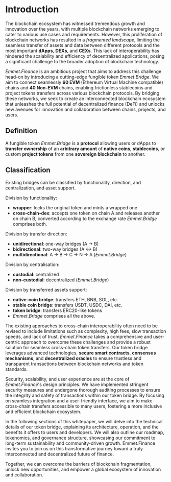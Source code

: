 # Introduction

The blockchain ecosystem has witnessed tremendous growth and innovation over the years, with multiple blockchain networks emerging to cater to various use cases and requirements. However, this proliferation of blockchain networks has resulted in a *fragmented landscape*, limiting the seamless transfer of assets and data between different protocols and the most important **dApps**, **DEXs**, and **CEXs**. This lack of interoperability has hindered the scalability and efficiency of decentralized applications, posing a significant challenge to the broader adoption of blockchain technology.

$Emmet.Finance$ is an ambitious project that aims to address this challenge head-on by introducing a cutting-edge fungible token $Emmet.Bridge$. We aim to connect seamlessly **60 EVM** (Ethereum Virtual Machine compatible) chains and **40 Non-EVM** chains, enabling frictionless stablecoins and project tokens transfers across various blockchain protocols. By bridging these networks, we seek to create an interconnected blockchain ecosystem that unleashes the full potential of decentralized finance (DeFi) and unlocks new avenues for innovation and collaboration between chains, projects, and users.

## Definition

A fungible token $Emmet.Bridge$ is a **protocol** allowing users or dApps to **transfer ownership** of an **arbitrary amount** of **native coins**, **stablecoins**, or custom **project tokens** from one **sovereign blockchain** to another.

## Classification

Existing bridges can be classified by functionality, direction, and centralization, and asset support.

Division by functionality:

+ **wrapper**: locks the original token and mints a wrapped one
+ **cross-chain-dex**: accepts one token on chain A and releases another on chain B, converted according to the exchange rate
$Emmet.Bridge$ comprises both.

Division by transfer direction:

+ **unidirectional**: one-way bridges (A -> B)
+ **bidirectional**: two-way bridges (A <-> B)
+ **multidirectional**: A -> B -> C -> N -> A ($Emmet.Bridge$)

Division by centralisation:

+ **custodial**: centralized
+ **non-custodial**: decentralized ($Emmet.Bridge$)

Division by transferred assets support:

+ **native-coin bridge**: transfers ETH, BNB, SOL, etc.
+ **stable coin bridge**: transfers USDT, USDC, DAI, etc.
+ **token bridge**: transfers ERC20-like tokens
+ $Emmet.Bridge$ comprises all the above.

The existing approaches to cross-chain interoperability often need to be revised to include limitations such as complexity, high fees, slow transaction speeds, and lack of trust. $Emmet.Finance$ takes a comprehensive and user-centric approach to overcome these challenges and provide a robust solution for seamless cross-chain token transfers. Our token bridge leverages advanced technologies, **secure smart contracts**, **consensus mechanisms**, and **decentralized oracles** to ensure trustless and transparent transactions between blockchain networks and token standards.

Security, scalability, and user experience are at the core of $Emmet.Finance$'s design principles. We have implemented stringent security measures and undergone thorough auditing processes to ensure the integrity and safety of transactions within our token bridge. By focusing on seamless integration and a user-friendly interface, we aim to make cross-chain transfers accessible to many users, fostering a more inclusive and efficient blockchain ecosystem.

In the following sections of this whitepaper, we will delve into the technical details of our token bridge, explaining its architecture, operation, and the benefits it offers to users and developers. We will also outline our roadmap, tokenomics, and governance structure, showcasing our commitment to long-term sustainability and community-driven growth.
Emmet.Finance invites you to join us on this transformative journey toward a truly interconnected and decentralized future of finance.

Together, we can overcome the barriers of blockchain fragmentation, unlock new opportunities, and empower a global ecosystem of innovation and collaboration.
